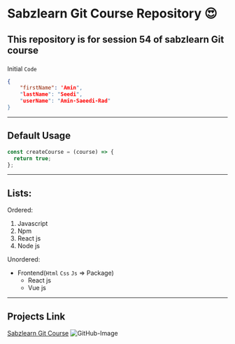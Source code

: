 # Sabzlearn Git Course Repository 😍

## <p>This repository is for session 54 of sabzlearn Git course</p>

Initial `Code`

```json
{
    "firstName": 'Amin",
    "lastName": "Seedi",
    "userName": "Amin-Saeedi-Rad"
}
```

---

## Default Usage

```javascript
const createCourse = (course) => {
  return true;
};
```

---

## Lists:

Ordered:

1. Javascript
2. Npm
3. React js
4. Node js

Unordered:

- Frontend(`Html` `Css` `Js` => Package)
  - React js
  - Vue js

---

## Projects Link

[Sabzlearn Git Course](https://google.com)
![GitHub-Image](https://octodex.github.com/images/dojocat.jpg)
